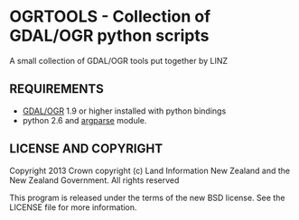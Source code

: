 OGRTOOLS - Collection of GDAL/OGR python scripts
================================================

A small collection of GDAL/OGR tools put together by LINZ

REQUIREMENTS
------------

* [GDAL/OGR](http://www.gdal.org) 1.9 or higher installed with python bindings
* python 2.6 and [argparse](http://pypi.python.org/pypi/argparse) module.

LICENSE AND COPYRIGHT
---------------------

Copyright 2013 Crown copyright (c)
Land Information New Zealand and the New Zealand Government.
All rights reserved

This program is released under the terms of the new BSD license. See the 
LICENSE file for more information.